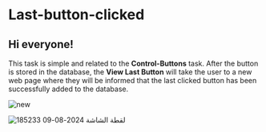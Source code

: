 # Last-button-clicked
## Hi everyone!
This task is simple and related to the **Control-Buttons** task. After the button is stored in the database, the **View Last Button** will take the user to a new web page where they will be informed that the last clicked button has been successfully added to the database.

![new](https://github.com/user-attachments/assets/7ac96c1e-6ee9-44f0-82e0-9d2625aaabd6)

![لقطة الشاشة 2024-08-09 185233](https://github.com/user-attachments/assets/9a9aaeec-68b2-4c9c-8d5d-8024397f1cca)

